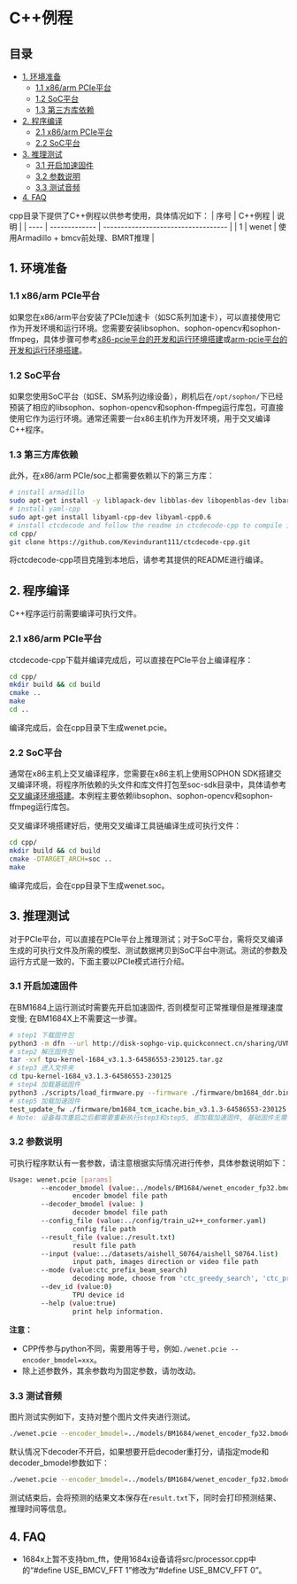 # C++例程

## 目录

* [1. 环境准备](#1-环境准备)
    * [1.1 x86/arm PCIe平台](#11-x86arm-pcie平台)
    * [1.2 SoC平台](#12-soc平台)
    * [1.3 第三方库依赖](#13-第三方库依赖)
* [2. 程序编译](#2-程序编译)
    * [2.1 x86/arm PCIe平台](#21-x86arm-pcie平台)
    * [2.2 SoC平台](#22-soc平台)
* [3. 推理测试](#3-推理测试)
    * [3.1 开启加速固件](#31-开启加速固件)
    * [3.2 参数说明](#32-参数说明)
    * [3.3 测试音频](#33-测试音频)
* [4. FAQ](#4-FAQ)

cpp目录下提供了C++例程以供参考使用，具体情况如下：
| 序号  | C++例程      | 说明                                 |
| ---- | ------------- | -----------------------------------  |
| 1    | wenet         | 使用Armadillo + bmcv前处理、BMRT推理  |

## 1. 环境准备
### 1.1 x86/arm PCIe平台
如果您在x86/arm平台安装了PCIe加速卡（如SC系列加速卡），可以直接使用它作为开发环境和运行环境。您需要安装libsophon、sophon-opencv和sophon-ffmpeg，具体步骤可参考[x86-pcie平台的开发和运行环境搭建](../../../docs/Environment_Install_Guide.md#3-x86-pcie平台的开发和运行环境搭建)或[arm-pcie平台的开发和运行环境搭建](../../../docs/Environment_Install_Guide.md#5-arm-pcie平台的开发和运行环境搭建)。  

### 1.2 SoC平台
如果您使用SoC平台（如SE、SM系列边缘设备），刷机后在`/opt/sophon/`下已经预装了相应的libsophon、sophon-opencv和sophon-ffmpeg运行库包，可直接使用它作为运行环境。通常还需要一台x86主机作为开发环境，用于交叉编译C++程序。

### 1.3 第三方库依赖
此外，在x86/arm PCIe/soc上都需要依赖以下的第三方库：
```bash
# install armadillo
sudo apt-get install -y liblapack-dev libblas-dev libopenblas-dev libarmadillo-dev libsndfile1-dev
# install yaml-cpp
sudo apt-get install libyaml-cpp-dev libyaml-cpp0.6
# install ctcdecode and follow the readme in ctcdecode-cpp to compile it
cd cpp/
git clone https://github.com/Kevindurant111/ctcdecode-cpp.git
```
将ctcdecode-cpp项目克隆到本地后，请参考其提供的README进行编译。  

## 2. 程序编译
C++程序运行前需要编译可执行文件。
### 2.1 x86/arm PCIe平台
ctcdecode-cpp下载并编译完成后，可以直接在PCIe平台上编译程序：

```bash
cd cpp/
mkdir build && cd build
cmake .. 
make
cd ..
```
编译完成后，会在cpp目录下生成wenet.pcie。

### 2.2 SoC平台
通常在x86主机上交叉编译程序，您需要在x86主机上使用SOPHON SDK搭建交叉编译环境，将程序所依赖的头文件和库文件打包至soc-sdk目录中，具体请参考[交叉编译环境搭建](../../../docs/Environment_Install_Guide.md#41-交叉编译环境搭建)。本例程主要依赖libsophon、sophon-opencv和sophon-ffmpeg运行库包。

交叉编译环境搭建好后，使用交叉编译工具链编译生成可执行文件：

```bash
cd cpp/
mkdir build && cd build
cmake -DTARGET_ARCH=soc ..  
make
```
编译完成后，会在cpp目录下生成wenet.soc。

## 3. 推理测试
对于PCIe平台，可以直接在PCIe平台上推理测试；对于SoC平台，需将交叉编译生成的可执行文件及所需的模型、测试数据拷贝到SoC平台中测试。测试的参数及运行方式是一致的，下面主要以PCIe模式进行介绍。

### 3.1 开启加速固件
在BM1684上运行测试时需要先开启加速固件, 否则模型可正常推理但是推理速度变慢; 在BM1684X上不需要这一步骤。
```bash
# step1 下载固件包
python3 -m dfn --url http://disk-sophgo-vip.quickconnect.cn/sharing/UVNz2Xi83
# step2 解压固件包
tar -xvf tpu-kernel-1684_v3.1.3-64586553-230125.tar.gz
# step3 进入文件夹
cd tpu-kernel-1684_v3.1.3-64586553-230125
# step4 加载基础固件
python3 ./scripts/load_firmware.py --firmware ./firmware/bm1684_ddr.bin_v3.1.3-64586553-230125 --firmware_tcm ./firmware/bm1684_tcm.bin_v3.1.3-64586553-230125
# step5 加载加速固件
test_update_fw ./firmware/bm1684_tcm_icache.bin_v3.1.3-64586553-230125 ./firmware/bm1684_ddr_icache.bin_v3.1.3-64586553-230125 0
# Note: 设备每次重启之后都需要重新执行step3和step5, 即加载加速固件, 基础固件无需每次重启加载
```

### 3.2 参数说明
可执行程序默认有一套参数，请注意根据实际情况进行传参，具体参数说明如下：
```bash
Usage: wenet.pcie [params]
        --encoder_bmodel (value:../models/BM1684/wenet_encoder_fp32.bmodel)
                encoder bmodel file path
        --decoder_bmodel (value: )
                decoder bmodel file path
        --config_file (value:../config/train_u2++_conformer.yaml)
                config file path
        --result_file (value:./result.txt)
                result file path
        --input (value:../datasets/aishell_S0764/aishell_S0764.list)
                input path, images direction or video file path
        --mode (value:ctc_prefix_beam_search)
                decoding mode, choose from 'ctc_greedy_search', 'ctc_prefix_beam_search' and 'attention_rescoring'
        --dev_id (value:0)
                TPU device id
        --help (value:true)
                print help information.
```
**注意：**  
- CPP传参与python不同，需要用等于号，例如`./wenet.pcie --encoder_bmodel=xxx`。  
- 除上述参数外，其余参数均为固定参数，请勿改动。

### 3.3 测试音频
图片测试实例如下，支持对整个图片文件夹进行测试。
```bash
./wenet.pcie --encoder_bmodel=../models/BM1684/wenet_encoder_fp32.bmodel --dict_file=../config/lang_char.txt --config_file=../config/train_u2++_conformer.yaml --result_file=./result.txt --input=../datasets/aishell_S0764/aishell_S0764.list --mode=ctc_prefix_beam_search --dev_id=0
```
默认情况下decoder不开启，如果想要开启decoder重打分，请指定mode和decoder_bmodel参数如下：
```bash
./wenet.pcie --encoder_bmodel=../models/BM1684/wenet_encoder_fp32.bmodel --decoder_bmodel=../models/BM1684/wenet_decoder_fp32.bmodel --dict_file=../config/lang_char.txt --config_file=../config/train_u2++_conformer.yaml --result_file=./result.txt --input=../datasets/aishell_S0764/aishell_S0764.list --mode=attention_rescoring --dev_id=0
```
测试结束后，会将预测的结果文本保存在`result.txt`下，同时会打印预测结果、推理时间等信息。  

## 4. FAQ
- 1684x上暂不支持bm_fft，使用1684x设备请将src/processor.cpp中的“#define USE_BMCV_FFT 1”修改为“#define USE_BMCV_FFT 0”。


